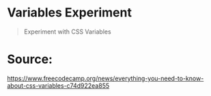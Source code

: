 # Variables Experiment


> Experiment with CSS Variables



# Source:

https://www.freecodecamp.org/news/everything-you-need-to-know-about-css-variables-c74d922ea855
